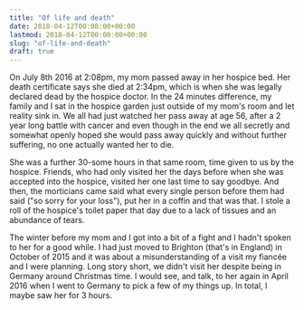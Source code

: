 ```yaml
---
title: "Of life and death"
date: 2018-04-12T00:00:00+00:00
lastmod: 2018-04-12T00:00:00+00:00
slug: "of-life-and-death"
draft: true
---
```


On July 8th 2016 at 2:08pm, my mom passed away in her hospice bed. Her death certificate says she died at 2:34pm, which is when she was legally declared dead by the hospice doctor. In the 24 minutes difference, my family and I sat in the hospice garden just outside of my mom's room and let reality sink in. We all had just watched her pass away at age 56, after a 2 year long battle with cancer and even though in the end we all secretly and somewhat openly hoped she would pass away quickly and without further suffering, no one actually wanted her to die.

She was a further 30-some hours in that same room, time given to us by the hospice. Friends, who had only visited her the days before when she was accepted into the hospice, visited her one last time to say goodbye. And then, the morticians came said what every single person before them had said ("so sorry for your loss"), put her in a coffin and that was that. I stole a roll of the hospice's toilet paper that day due to a lack of tissues and an abundance of tears.

The winter before my mom and I got into a bit of a fight and I hadn't spoken to her for a good while. I had just moved to Brighton (that's in England) in October of 2015 and it was about a misunderstanding of a visit my fiancée and I were planning. Long story short, we didn't visit her despite being in Germany around Christmas time. I would see, and talk, to her again in April 2016 when I went to Germany to pick a few of my things up. In total, I maybe saw her for 3 hours.
